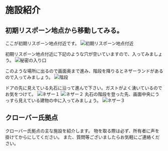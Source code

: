 # 施設紹介

## 初期リスポーン地点から移動してみる。
ここが初期リスポーン地点付近です。
![初期リスポーン地点付近](https://media.discordapp.net/attachments/565938947683778572/689856136484356324/2020-03-18_23.50.57.png?width=951&height=535)

初期リスポーン地点付近に下記のような穴が空いていますので、入ってみましょう。
![秘密の入り口](https://media.discordapp.net/attachments/565938947683778572/689856197763137552/2020-03-18_23.51.12.png?width=951&height=535)

このような場所に出るので画面奥まで進み、階段を降りるとネザーランドがあるので入ってみましょう。
![階段](https://media.discordapp.net/attachments/565938947683778572/689856264397914151/2020-03-18_23.51.23.png?width=951&height=535)

ドアの先に見えている丸石に沿って進んで下さい。ガストがよく湧いているのでお気をつけて。
![ネザー１](https://media.discordapp.net/attachments/565938947683778572/689856428403720308/2020-03-18_23.53.25.png?width=951&height=535)
![ネザー２](https://media.discordapp.net/attachments/565938947683778572/689856490445602889/2020-03-18_23.54.34.png?width=951&height=535)
丸石の階段を登った先、画面中央にうっすら見えている建物の中に入ってみましょう。
![ネザー３](https://media.discordapp.net/attachments/565938947683778572/689856515703832652/2020-03-18_23.54.55.png?width=951&height=535)

## クローバー氏拠点

クローバー氏拠点の主な施設を紹介します。
物を取る際は必ず、所有者に声を掛けてからにしてください。
また、質問等ございましたらお気軽にご連絡ください。



